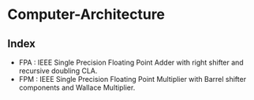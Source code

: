 # Computer-Architecture

## Index 

- FPA : IEEE Single Precision Floating Point Adder with right shifter and recursive doubling CLA.
- FPM : IEEE Single Precision Floating Point Multiplier with Barrel shifter components and Wallace Multiplier.
